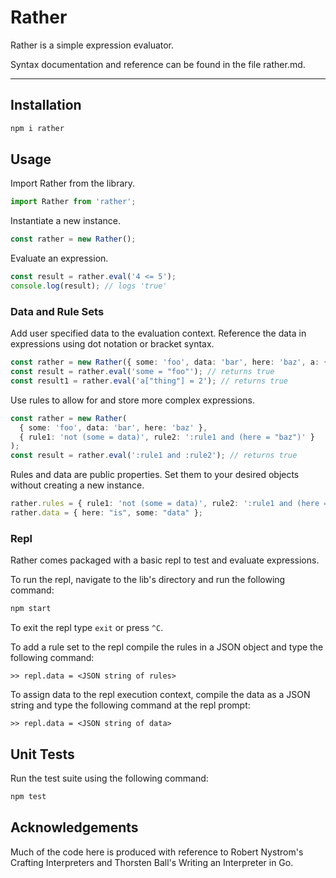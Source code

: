 # Rather 

Rather is a simple expression evaluator.

Syntax documentation and reference can be found in the file rather.md.

---

## Installation

```bash
npm i rather
```


## Usage 

Import Rather from the library.

```TypeScript
import Rather from 'rather';
```


Instantiate a new instance.

```TypeScript
const rather = new Rather();
```


Evaluate an expression.

```TypeScript
const result = rather.eval('4 <= 5');
console.log(result); // logs 'true'
```

### Data and Rule Sets

Add user specified data to the evaluation context. Reference the data in 
expressions using dot notation or bracket syntax.

```TypeScript
const rather = new Rather({ some: 'foo', data: 'bar', here: 'baz', a: { thing: 2 } });
const result = rather.eval('some = "foo"'); // returns true
const result1 = rather.eval('a["thing"] = 2'); // returns true
```


Use rules to allow for and store more complex expressions.

```TypeScript
const rather = new Rather(
  { some: 'foo', data: 'bar', here: 'baz' },
  { rule1: 'not (some = data)', rule2: ':rule1 and (here = "baz")' }
);
const result = rather.eval(':rule1 and :rule2'); // returns true
```

Rules and data are public properties. Set them to your desired objects without
creating a new instance.

```TypeScript
rather.rules = { rule1: 'not (some = data)', rule2: ':rule1 and (here = "baz")' };
rather.data = { here: "is", some: "data" };
```

### Repl

Rather comes packaged with a basic repl to test and evaluate expressions.

To run the repl, navigate to the lib's directory and run the following command:

```bash
npm start
```

To exit the repl type `exit` or press `^C`.

To add a rule set to the repl compile the rules in a JSON object and type the
following command:

```
>> repl.data = <JSON string of rules>
```

To assign data to the repl execution context, compile the data as a JSON string
and type the following command at the repl prompt:

```
>> repl.data = <JSON string of data>
```


## Unit Tests

Run the test suite using the following command:

```bash
npm test
```


## Acknowledgements

Much of the code here is produced with reference to Robert Nystrom's Crafting
Interpreters and Thorsten Ball's Writing an Interpreter in Go.
